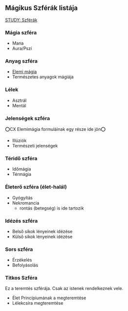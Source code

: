 ## Mágikus Szférák listája

[STUDY: Szférák](https://github.com/kaktusztea/km100/wiki/STUDY.magia.szferak.iskolak)

### Mágia szféra

- Mana
- Aura/Pszí

### Anyag szféra

- [Elemi mágia](https://github.com/kaktusztea/km100/blob/master/md/magia.magas/elemi_magia.md)
- Természetes anyagok mágiája

### Lélek

- Asztrál
- Mentál

### Jelenségek szféra

⭕CX Elemimágia formuláinak egy része ide jön⭕

- Illúziók
- Természeti jelenségek

### Téridő szféra

- Időmágia
- Térmágia

### Életerő szféra (élet-halál)

- Gyógyítás
- Nekromancia
    - rontás (betegség) is ide tartozik

### Idézés szféra

- Belső síkok lényeinek idézése
- Külső síkok lényeinek idézése

### Sors szféra

- Érzékelés
- Befolyásolás

### Titkos Szféra

Ez a teremtés szférája. Csak az istenek rendelkeznek vele.

- Élet Princípiumának a megteremtése
- Lélekcsíra megteremtése
